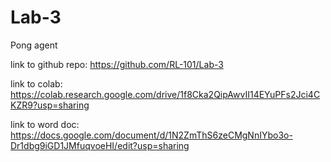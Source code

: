 # Lab-3
Pong agent

link to github repo: https://github.com/RL-101/Lab-3

link to colab: https://colab.research.google.com/drive/1f8Cka2QipAwvII14EYuPFs2Jci4CKZR9?usp=sharing

link to word doc: https://docs.google.com/document/d/1N2ZmThS6zeCMgNnIYbo3o-Dr1dbg9iGD1JMfuqvoeHI/edit?usp=sharing
